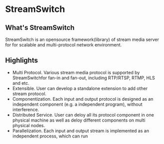 # StreamSwitch

## What's StreamSwitch

StreamSwitch is an opensource framework(library) of stream media server for for scalable and multi-protocol network environment.


## Highlights

* Multi Protocol. Various stream media protocol is supported by StreamSwitchfor fan-in and fan-out, including RTP/RTSP, RTMP, HLS and etc.
* Extensible. User can develop a standalone extension to add other stream protocol. 
* Componentization. Each input and output protocol is designed as an independent component (e.g. a independent program), without interference. 
* Distributed Service. User can deloy all its protocol component in one physical machine as well as deloy different components on multi physical nodes.
* Parallelization. Each input and output stream is implemented as an independent process, which can run 
